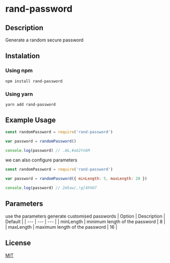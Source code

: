 ﻿# rand-password
   
## Description
Generate a random secure password  
  
## Instalation
### Using npm
 ```
npm install rand-password
```
### Using yarn
```
yarn add rand-password
```
   
## Example Usage
```js
const randomPassword = require('rand-password')

var password = randomPassword()

console.log(password) // .A&,#aG2Yn6M
```
we can also configure parameters  
```js
const randomPassword = require('rand-password')

var password = randomPassword({ minLength: 5, maxLength: 20 })

console.log(password) // 2m5aw/,!g[4hhH7
```
## Parameters
use the parameters generate customised passwords
| Option | Description | Default |
| --- | --- | --- |
| minLength | minimum length of the password | 8 |
| maxLength | maximum length of the password | 16 |
  
## License

[MIT](LICENSE)
